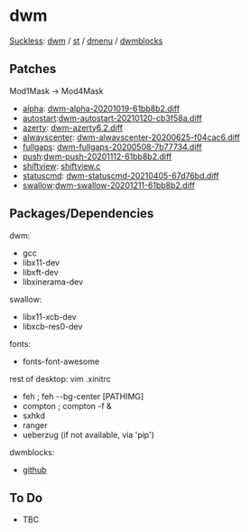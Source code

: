 # dwm
[Suckless](https://suckless.org): [dwm](https://github.com/MatthiasBenaets/dwm) / [st](https://github.com/MatthiasBenaets/st) / [dmenu](https://github.com/MatthiasBenaets/dmenu) / [dwmblocks](https://github.com/MatthiasBenaets/dwmblocks)
## Patches
Mod1Mask -> Mod4Mask
- [alpha](https://dwm.suckless.org/patches/alpha/): [dwm-alpha-20201019-61bb8b2.diff](https://dwm.suckless.org/patches/alpha/dwm-alpha-20201019-61bb8b2.diff)
- [autostart](https://dwm.suckless.org/patches/autostart):[dwm-autostart-20210120-cb3f58a.diff](https://dwm.suckless.org/patches/autostart/dwm-autostart-20210120-cb3f58a.diff)
- [azerty](https://dwm.suckless.org/patches/azerty/): [dwm-azerty6.2.diff](https://dwm.suckless.org/patches/azerty/dwm-azerty6.2.diff)
- [alwayscenter](https://dwm.suckless.org/patches/alwayscenter/): [dwm-alwayscenter-20200625-f04cac6.diff](https://dwm.suckless.org/patches/alwayscenter/dwm-alwayscenter-20200625-f04cac6.diff)
- [fullgaps](https://dwm.suckless.org/patches/fullgaps): [dwm-fullgaps-20200508-7b77734.diff](https://dwm.suckless.org/patches/fullgaps/dwm-fullgaps-20200508-7b77734.diff)
- [push](https://dwm.suckless.org/patches/push):[dwm-push-20201112-61bb8b2.diff](https://dwm.suckless.org/patches/push/dwm-push-20201112-61bb8b2.diff)
- [shiftview](https://dwm.suckless.org/patches/nextprev): [shiftview.c](https://lists.suckless.org/dev/att-7590/shiftview.c)
- [statuscmd](https://dwm.suckless.org/patches/statuscmd): [dwm-statuscmd-20210405-67d76bd.diff](https://dwm.suckless.org/patches/statuscmd/dwm-statuscmd-20210405-67d76bd.diff)
- [swallow](https://dwm.suckless.org/patches/swallow):[dwm-swallow-20201211-61bb8b2.diff](https://dwm.suckless.org/patches/swallow/dwm-swallow-20201211-61bb8b2.diff)
## Packages/Dependencies
dwm:
- gcc
- libx11-dev
- libxft-dev
- libxinerama-dev
 
swallow:
- libx11-xcb-dev
- libxcb-res0-dev

fonts:
- fonts-font-awesome

rest of desktop:	vim .xinitrc
- feh		;	feh --bg-center [PATHIMG]
- compton	;	compton -f &
- sxhkd
- ranger
- ueberzug (if not available, via 'pip')

dwmblocks:
- [github](https://github.com/MatthiasBenaets/dwmblocks)
## To Do
- TBC
